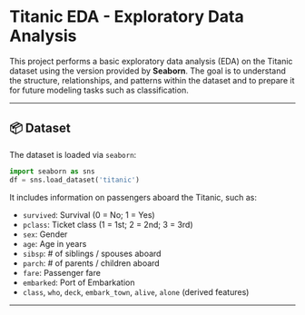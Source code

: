 
# Titanic EDA - Exploratory Data Analysis

This project performs a basic exploratory data analysis (EDA) on the Titanic dataset using the version provided by **Seaborn**. The goal is to understand the structure, relationships, and patterns within the dataset and to prepare it for future modeling tasks such as classification.

---

## 📦 Dataset

The dataset is loaded via `seaborn`:

```python
import seaborn as sns
df = sns.load_dataset('titanic')
```

It includes information on passengers aboard the Titanic, such as:

- `survived`: Survival (0 = No; 1 = Yes)
- `pclass`: Ticket class (1 = 1st; 2 = 2nd; 3 = 3rd)
- `sex`: Gender
- `age`: Age in years
- `sibsp`: # of siblings / spouses aboard
- `parch`: # of parents / children aboard
- `fare`: Passenger fare
- `embarked`: Port of Embarkation
- `class`, `who`, `deck`, `embark_town`, `alive`, `alone` (derived features)

---

